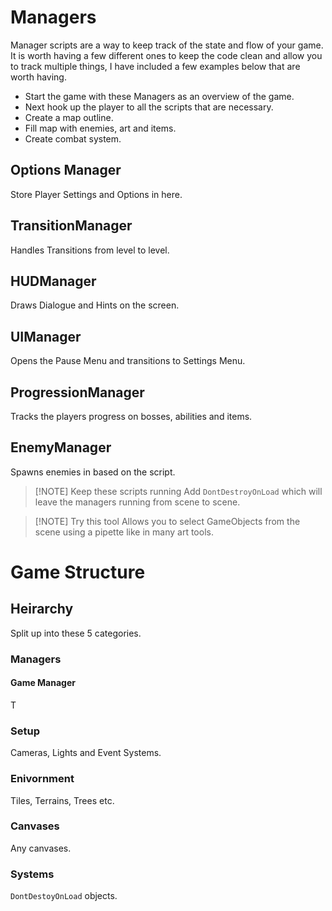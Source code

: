 # Managers
Manager scripts are a way to keep track of the state and flow of your game. It is worth having a few different ones to keep the code clean and allow you to track multiple things, I have included a few examples below that are worth having. 

- Start the game with these Managers as an overview of the game.
- Next hook up the player to all the scripts that are necessary.
- Create a map outline.
- Fill map with enemies, art and items.
- Create combat system.

## Options Manager
Store Player Settings and Options in here.

## TransitionManager
Handles Transitions from level to level.

## HUDManager
Draws Dialogue and Hints on the screen.

## UIManager
Opens the Pause Menu and transitions to Settings Menu.

## ProgressionManager
Tracks the players progress on bosses, abilities and items.

## EnemyManager
Spawns enemies in based on the script.

> [!NOTE] Keep these scripts running
> Add `DontDestroyOnLoad` which will leave the managers running from scene to scene.

> [!NOTE] Try this tool
> Allows you to select GameObjects from the scene using a pipette like in many art tools.


# Game Structure
## Heirarchy
Split up into these 5 categories.
### Managers
#### Game Manager
T
### Setup
Cameras, Lights and Event Systems.
### Enivornment
Tiles, Terrains, Trees etc. 
### Canvases
Any canvases.
### Systems
`DontDestoyOnLoad` objects.

